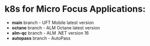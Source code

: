 # k8s for Micro Focus Applications:
- **main** branch - UFT Mobile latest version
- **octane** branch - ALM Octane latest version
- **alm-qc** branch - ALM .NET version 16
- **autopass** branch - AutoPass
